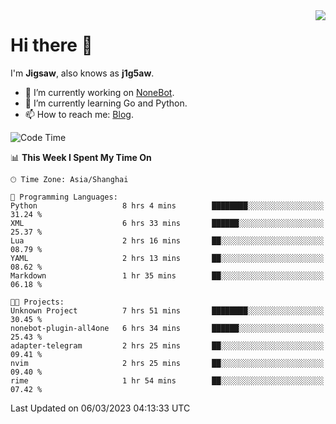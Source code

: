 <a href="#">
  <img align="right" src="https://github-readme-stats.vercel.app/api?username=j1g5awi&count_private=true&show_icons=true&title_color=80070B&text_color=B3B3B3&bg_color=212121&icon_color=80070B" />
</a>

# Hi there 👋

I'm **Jigsaw**, also knows as **j1g5aw**.

- 🔭 I’m currently working on [NoneBot](https://github.com/nonebot).
- 🌱 I’m currently learning Go and Python.
- 📫 How to reach me: [Blog](https://blog.maddestroyer.xyz/).

<!--START_SECTION:waka-->
![Code Time](http://img.shields.io/badge/Code%20Time-1%2C084%20hrs%202%20mins-blue)

📊 **This Week I Spent My Time On** 

```text
🕑︎ Time Zone: Asia/Shanghai

💬 Programming Languages: 
Python                   8 hrs 4 mins        ████████░░░░░░░░░░░░░░░░░   31.24 % 
XML                      6 hrs 33 mins       ██████░░░░░░░░░░░░░░░░░░░   25.37 % 
Lua                      2 hrs 16 mins       ██░░░░░░░░░░░░░░░░░░░░░░░   08.79 % 
YAML                     2 hrs 13 mins       ██░░░░░░░░░░░░░░░░░░░░░░░   08.62 % 
Markdown                 1 hr 35 mins        ██░░░░░░░░░░░░░░░░░░░░░░░   06.18 % 

🐱‍💻 Projects: 
Unknown Project          7 hrs 51 mins       ████████░░░░░░░░░░░░░░░░░   30.45 % 
nonebot-plugin-all4one   6 hrs 34 mins       ██████░░░░░░░░░░░░░░░░░░░   25.43 % 
adapter-telegram         2 hrs 25 mins       ██░░░░░░░░░░░░░░░░░░░░░░░   09.41 % 
nvim                     2 hrs 25 mins       ██░░░░░░░░░░░░░░░░░░░░░░░   09.40 % 
rime                     1 hr 54 mins        ██░░░░░░░░░░░░░░░░░░░░░░░   07.42 % 
```


 Last Updated on 06/03/2023 04:13:33 UTC
<!--END_SECTION:waka-->
